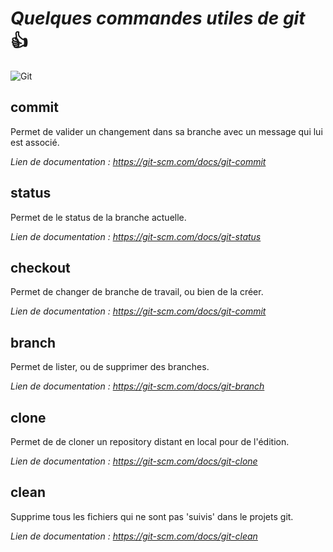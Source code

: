# *Quelques commandes utiles de git* :+1:
![Git](https://upload.wikimedia.org/wikipedia/commons/thumb/e/e0/Git-logo.svg/512px-Git-logo.svg.png)


## **commit**

Permet de valider un changement dans sa branche avec un message qui lui est associé.

*Lien de documentation : https://git-scm.com/docs/git-commit*

## **status**

Permet de le status de la branche actuelle.

*Lien de documentation : https://git-scm.com/docs/git-status*

## **checkout**

Permet de changer de branche de travail, ou bien de la créer.

*Lien de documentation : https://git-scm.com/docs/git-commit*

## **branch**

Permet de lister, ou de supprimer des branches.

*Lien de documentation : https://git-scm.com/docs/git-branch*

## **clone**  

Permet de de cloner un repository distant en local pour de l'édition.  

*Lien de documentation : https://git-scm.com/docs/git-clone*  


## **clean**

Supprime tous les fichiers qui ne sont pas 'suivis' dans le projets git.

*Lien de documentation : https://git-scm.com/docs/git-clean*

